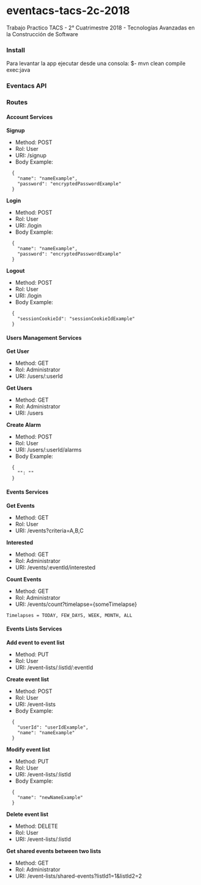 # eventacs-tacs-2c-2018
Trabajo Practico TACS - 2° Cuatrimestre 2018 - Tecnologías Avanzadas en la Construcción de Software

### Install
Para levantar la app ejecutar desde una consola:
$- mvn clean compile exec:java

### Eventacs API
### Routes
#### Account Services
**Signup**
- Method: POST
- Rol: User
- URI: /signup
- Body Example:
```
  {
    "name": "nameExample",
    "password": "encryptedPasswordExample"
  }
```

**Login**
- Method: POST
- Rol: User
- URI: /login
- Body Example:
```
  {
    "name": "nameExample",
    "password": "encryptedPasswordExample"
  }
```

**Logout**
- Method: POST
- Rol: User
- URI: /login
- Body Example:
```
  {
    "sessionCookieId": "sessionCookieIdExample"
  }
```

#### Users Management Services
**Get User**
- Method: GET
- Rol: Administrator
- URI: /users/:userId

**Get Users**
- Method: GET
- Rol: Administrator
- URI: /users

**Create Alarm**
- Method: POST
- Rol: User
- URI: /users/:userId/alarms
- Body Example:
```
  {
    "": ""
  }
```

#### Events Services
**Get Events**
- Method: GET
- Rol: User
- URI: /events?criteria=A,B,C

**Interested**
- Method: GET
- Rol: Administrator
- URI: /events/:eventId/interested

**Count Events**
- Method: GET
- Rol: Administrator
- URI: /events/count?timelapse={someTimelapse}

`Timelapses = TODAY, FEW_DAYS, WEEK, MONTH, ALL`

#### Events Lists Services
**Add event to event list**
- Method: PUT
- Rol: User
- URI: /event-lists/:listId/:eventId

**Create event list**
- Method: POST
- Rol: User
- URI: /event-lists
- Body Example:
```
  {
    "userId": "userIdExample",
    "name": "nameExample"
  }
```

**Modify event list**
- Method: PUT
- Rol: User
- URI: /event-lists/:listId
- Body Example:
```
  {
    "name": "newNameExample"
  }
```

**Delete event list**
- Method: DELETE
- Rol: User
- URI: /event-lists/:listId

**Get shared events between two lists**
- Method: GET
- Rol: Administrator
- URI: /event-lists/shared-events?listId1=1&listId2=2
